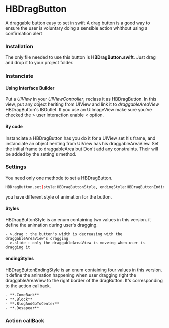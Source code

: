 # HBDragButton
A draggable button easy to set in swift
A drag button is a good way to ensure the user is voluntary doing a sensible action whithout using a confirmation alert


### Installation

The only file needed to use this button is **HBDragButton.swift**.
Just drag and drop it to your project folder.


### Instanciate

#### Using Interface Builder

Put a *UIView* in your *UIViewController*, reclass it as HBDragButton. In this view, put any object heriting from UIView and link it to *draggableAreaView* HBDragButton's IBOutlet. If you use an UIImageView make sure you've checked the > user interaction enable < option.

#### By code

Instanciate a HBDragButton has you do it for a UIView set his frame, and instanciate an object heriting from UIView has his draggableAreaView. Set the initial frame to draggableArea but Don't add any constraints. Their will be added by the setting's method.


### Settings

You need only one methode to set a HBDragButton. 
```sh
HBDragButton.set(style:HBDragButtonStyle, endingStyle:HBDragButtonEndingStyle)
```

you have different style of animation for the button.

#### Styles

HBDragButtonStyle is an enum containing two values in this version. it define the animation during user's dragging.

	- >.drag : the button's width is decreasing with the draggableAreaView's dragging
	- >.slide : only the draggableAreaView is movving when user is dragging it

#### endingStyles

HBDragButtonEndingStyle is an enum containing four values in this version. it define the animation happening when user dragging right the draggableAreaView to the right border of the dragButton. It's corresponding to the action callback.

	- **.ComeBack**
	- **.Block**
	- **.BlogAndGoToCenter**
	- **.Desapear**


### Action callBack

